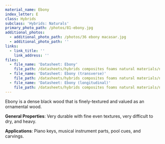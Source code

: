 ```yaml
---
material_name: Ebony
index_letter: E
class: Hybrids
subclass: 'Hybrids: Naturals'
primary_photo_path: /photos/81-ebony.jpg
additional_photos:
  - additional_photo_path: /photos/36 ebony macasar.jpg
  - additional_photo_path: ''
links:
  - link_title: ''
    link_address: ''
files:
  - file_name: 'Datasheet: Ebony'
    file_path: /datasheets/hybrids composites foams natural materials/natural materials/ebony.pdf
  - file_name: 'Datasheet: Ebony (transverse)'
    file_path: /datasheets/hybrids composites foams natural materials/natural materials/ebony(transverse).pdf
  - file_name: 'Datasheet: Ebony (longitudinal)'
    file_path: /datasheets/hybrids composites foams natural materials/natural materials/ebony (longitudinal).pdf
---
```


Ebony is a dense black wood that is finely-textured and valued as an ornamental wood.

**General Properties**: Very durable with fine even textures, very difficult to dry, and heavy.

**Applications**: Piano keys, musical instrument parts, pool cues, and carvings.

&nbsp;
